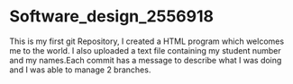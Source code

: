 # Software_design_2556918
This is my first git Repository, I created a HTML program which welcomes me to the world.
I also uploaded a text file containing my student number and my names.Each commit has a message to describe what I was doing and I was able to manage 2 branches.
